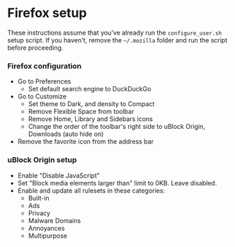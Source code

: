 # Firefox setup
These instructions assume that you've already run the `configure_user.sh` setup script. If you haven't, remove the `~/.mozilla` folder and run the script before proceeding.

### Firefox configuration
- Go to Preferences
  - Set default search engine to DuckDuckGo
- Go to Customize
  - Set theme to Dark, and density to Compact
  - Remove Flexible Space from toolbar
  - Remove Home, Library and Sidebars icons
  - Change the order of the toolbar's right side to uBlock Origin, Downloads (auto hide on)
- Remove the favorite icon from the address bar

### uBlock Origin setup
- Enable "Disable JavaScript"
- Set "Block media elements larger than" limit to 0KB. Leave disabled.
- Enable and update all rulesets in these categories:
  - Built-in
  - Ads
  - Privacy
  - Malware Domains
  - Annoyances
  - Multipurpose

